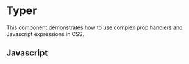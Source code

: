 # Typer

This component demonstrates how to use complex prop handlers and Javascript expressions in CSS.

<script src="/components/typer.js" type="module"></script>

<element-story>
<script type="application/json">
  {
    "base": {
      "type": "text"
    },
    "words": {
      "type": "text"
    },
    "speed": {
      "type": "number"
    },
    "pause": {
      "type": "number"
    },
    "cursor": {
      "type": "boolean"
    }
  }
</script>
<ardi-typer base="Ardi was built to:" pause="5000" speed="100" words="provide great DX without tooling, work with every framework, break free from frameworks, create portable components that work anywhere" cursor="true"></ardi-typer>
</element-story>

## Javascript

[](../components/typer.js ':include')
